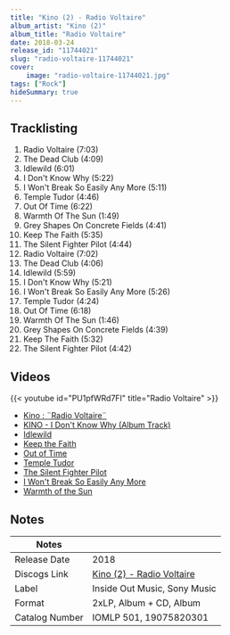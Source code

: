 ```yaml
---
title: "Kino (2) - Radio Voltaire"
album_artist: "Kino (2)"
album_title: "Radio Voltaire"
date: 2018-03-24
release_id: "11744021"
slug: "radio-voltaire-11744021"
cover:
    image: "radio-voltaire-11744021.jpg"
tags: ["Rock"]
hideSummary: true
---
```


## Tracklisting
1. Radio Voltaire (7:03)
2. The Dead Club (4:09)
3. Idlewild (6:01)
4. I Don't Know Why (5:22)
5. I Won't Break So Easily Any More (5:11)
6. Temple Tudor (4:46)
7. Out Of Time (6:22)
8. Warmth Of The Sun (1:49)
9. Grey Shapes On Concrete Fields (4:41)
10. Keep The Faith (5:35)
11. The Silent Fighter Pilot (4:44)
12. Radio Voltaire (7:02)
13. The Dead Club (4:06)
14. Idlewild (5:59)
15. I Don't Know Why (5:21)
16. I Won't Break So Easily Any More (5:26)
17. Temple Tudor (4:24)
18. Out Of Time (6:18)
19. Warmth Of The Sun (1:46)
20. Grey Shapes On Concrete Fields (4:39)
21. Keep The Faith (5:32)
22. The Silent Fighter Pilot (4:42)

## Videos
{{< youtube id="PU1pfWRd7FI" title="Radio Voltaire" >}}
- [Kino : ¨Radio Voltaire¨](https://www.youtube.com/watch?v=PPcNGSp-hFQ)
- [KINO - I Don't Know Why (Album Track)](https://www.youtube.com/watch?v=zSEhyBbQbYM)
- [Idlewild](https://www.youtube.com/watch?v=KQ8NW00S4tQ)
- [Keep the Faith](https://www.youtube.com/watch?v=-N4xxnp6dL8)
- [Out of Time](https://www.youtube.com/watch?v=qoxS9jlKMVY)
- [Temple Tudor](https://www.youtube.com/watch?v=vg64jzqkPdA)
- [The Silent Fighter Pilot](https://www.youtube.com/watch?v=HlSRbHaNk60)
- [I Won't Break So Easily Any More](https://www.youtube.com/watch?v=0fFdioSs9ic)
- [Warmth of the Sun](https://www.youtube.com/watch?v=N6rIZtd6izQ)

## Notes

| Notes          |             |
| ---------------| ----------- |
| Release Date   | 2018 |
| Discogs Link   | [Kino (2) - Radio Voltaire](https://www.discogs.com/release/11744021) |
| Label          | Inside Out Music, Sony Music |
| Format         | 2xLP, Album + CD, Album |
| Catalog Number | IOMLP 501, 19075820301 |

